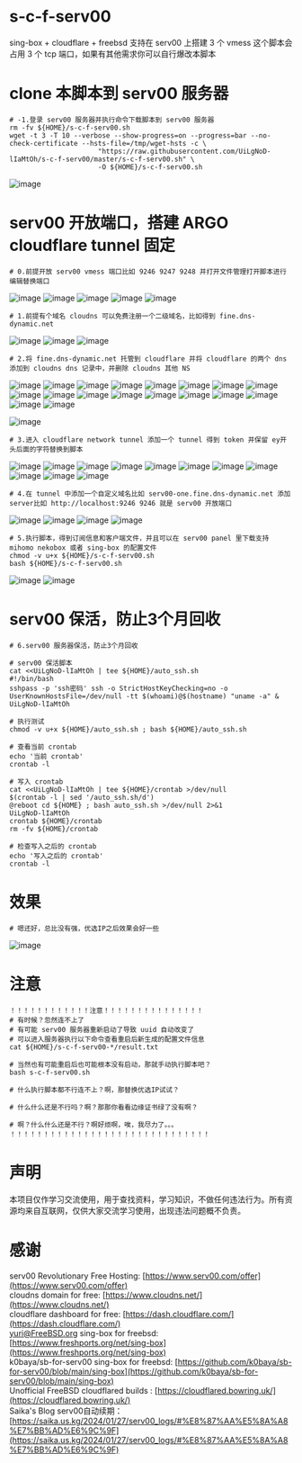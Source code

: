 # s-c-f-serv00
sing-box + cloudflare + freebsd 支持在 serv00 上搭建 3 个 vmess
这个脚本会占用 3 个 tcp 端口，如果有其他需求你可以自行爆改本脚本

# clone 本脚本到 serv00 服务器
    # -1.登录 serv00 服务器并执行命令下载脚本到 serv00 服务器
    rm -fv ${HOME}/s-c-f-serv00.sh
    wget -t 3 -T 10 --verbose --show-progress=on --progress=bar --no-check-certificate --hsts-file=/tmp/wget-hsts -c \
                          "https://raw.githubusercontent.com/UiLgNoD-lIaMtOh/s-c-f-serv00/master/s-c-f-serv00.sh" \
                          -O ${HOME}/s-c-f-serv00.sh
  ![image](https://github.com/user-attachments/assets/52e31201-750d-4253-bd9f-e67be5e4b876)

# serv00 开放端口，搭建 ARGO cloudflare tunnel 固定
    # 0.前提开放 serv00 vmess 端口比如 9246 9247 9248 并打开文件管理打开脚本进行编辑替换端口
  ![image](https://github.com/user-attachments/assets/7cff9113-1bf3-4b77-b9b7-a39b4a60ec5a)
  ![image](https://github.com/user-attachments/assets/10d772ed-4ec2-401c-a0f6-25b49b9a2ccb)
  ![image](https://github.com/user-attachments/assets/8ee9136d-063e-4339-ad39-96da0ec3ff2d)
  ![image](https://github.com/user-attachments/assets/88d7cd52-87c1-4271-a387-7258c2583b74)
  ![image](https://github.com/user-attachments/assets/c67360d5-e942-4718-b5b2-f5d0b9a89af9)

    # 1.前提有个域名 cloudns 可以免费注册一个二级域名，比如得到 fine.dns-dynamic.net
  ![image](https://github.com/user-attachments/assets/592ab3fb-56cd-47bb-ac29-133c52bf7f63)
  ![image](https://github.com/user-attachments/assets/c0bb15e9-65bf-4084-8313-33cc5470a7a9)
  ![image](https://github.com/user-attachments/assets/5e5b32df-e24a-4c33-979c-70c67637c160)

    # 2.将 fine.dns-dynamic.net 托管到 cloudflare 并将 cloudflare 的两个 dns 添加到 cloudns dns 记录中，并删除 cloudns 其他 NS
  ![image](https://github.com/user-attachments/assets/505136d8-2e13-4f2d-9495-7a35d24fa6fc)
  ![image](https://github.com/user-attachments/assets/cbac2ce5-2b2e-4317-b81b-411f081923b0)
  ![image](https://github.com/user-attachments/assets/d20293cb-6aa0-48ca-99b6-9c8aec4c28d7)
  ![image](https://github.com/user-attachments/assets/c94843aa-c071-4830-9e1d-c6a3ef36cf3f)
  ![image](https://github.com/user-attachments/assets/57f9d70b-1288-4ae7-addd-d8aeb1e1c6b2)
  ![image](https://github.com/user-attachments/assets/887815d0-96b4-4ed8-8bfc-440a47e30a71)
  ![image](https://github.com/user-attachments/assets/023cb744-95bd-4409-9d6b-67564792c8da)
  ![image](https://github.com/user-attachments/assets/8aea54b2-bc18-4248-924b-15741dc99192)
  ![image](https://github.com/user-attachments/assets/cd24341b-d633-457c-b5ef-9a68fb8cab91)
  ![image](https://github.com/user-attachments/assets/30c8cf5b-2e09-4274-8a4a-7594d56ed8ca)
  ![image](https://github.com/user-attachments/assets/28faccb2-9d93-4380-aa94-2dbccd46918e)
  ![image](https://github.com/user-attachments/assets/236174fe-bca5-4e5f-aaa9-6911a6367426)
  ![image](https://github.com/user-attachments/assets/0fae9a24-ad39-4109-bc83-8f9913d098a5)
  ![image](https://github.com/user-attachments/assets/74503d17-ff22-40f3-8e97-27c93285dbce)
  ![image](https://github.com/user-attachments/assets/c3f3fe7b-03d5-48be-b21e-4d09c98c56b4)
  ![image](https://github.com/user-attachments/assets/372750bf-25a1-41ee-aba2-288aaee8dcf4)
  ![image](https://github.com/user-attachments/assets/cffb957c-4732-4716-84ba-54851410f2aa)
  ![image](https://github.com/user-attachments/assets/b5c50375-f06c-405b-875b-5693b53d4b7f)

  ![image](https://github.com/user-attachments/assets/9bc788b4-50ee-4e53-b89e-85c229b2edfa)
    
    # 3.进入 cloudflare network tunnel 添加一个 tunnel 得到 token 并保留 ey开头后面的字符替换到脚本 
  ![image](https://github.com/user-attachments/assets/92c0529a-22b5-41ff-bb5e-2d1251d5ef98)
  ![image](https://github.com/user-attachments/assets/48d04cb9-cdd9-4714-a752-594adaefd9f3)
  ![image](https://github.com/user-attachments/assets/521d7fd1-5856-4ddd-8ecf-63df56ad5ddd)
  ![image](https://github.com/user-attachments/assets/32b255c1-e10d-4789-a216-0e23fa19056e)
  ![image](https://github.com/user-attachments/assets/c5aec947-5b11-4d2e-95c8-7c63a961f505)
  ![image](https://github.com/user-attachments/assets/37a24b55-e794-4fb8-b6ec-8eb2b9f9050f)
  ![image](https://github.com/user-attachments/assets/f45bccff-c9f9-4112-80c9-b0baa2b3245f)
  ![image](https://github.com/user-attachments/assets/83ee3468-acf1-4bf3-82d8-3e4fcd320895)
  ![image](https://github.com/user-attachments/assets/e7ab6721-f665-4fbc-8a8c-94c5eeb8c1f1)
  ![image](https://github.com/user-attachments/assets/f6770b8f-c096-4fcf-8987-7531470d1422)
  ![image](https://github.com/user-attachments/assets/557dd04d-27a5-46f6-8fdd-c04a52e75d78)

    # 4.在 tunnel 中添加一个自定义域名比如 serv00-one.fine.dns-dynamic.net 添加server比如 http://localhost:9246 9246 就是 serv00 开放端口
  ![image](https://github.com/user-attachments/assets/faec58ae-9cc8-48f8-bc86-dc4eeaf05468)
  ![image](https://github.com/user-attachments/assets/25266d45-c1fd-41a7-ac8b-26eddf6c15b6)
  ![image](https://github.com/user-attachments/assets/a7b3e0db-7c6c-4502-a7a2-bf16b3ad14e4)
  ![image](https://github.com/user-attachments/assets/2297191a-1142-4c7e-9132-3b7538da6163)

    # 5.执行脚本，得到订阅信息和客户端文件，并且可以在 serv00 panel 里下载支持 mihomo nekobox 或者 sing-box 的配置文件
    chmod -v u+x ${HOME}/s-c-f-serv00.sh
    bash ${HOME}/s-c-f-serv00.sh
  ![image](https://github.com/user-attachments/assets/76884512-3bbd-4ebe-94c0-512aedc0917f)
  ![image](https://github.com/user-attachments/assets/9bdcdaab-52b7-40d5-a4b6-14adfc129c65)

# serv00 保活，防止3个月回收
    # 6.serv00 服务器保活，防止3个月回收

    # serv00 保活脚本
    cat <<UiLgNoD-lIaMtOh | tee ${HOME}/auto_ssh.sh
    #!/bin/bash
    sshpass -p 'ssh密码' ssh -o StrictHostKeyChecking=no -o UserKnownHostsFile=/dev/null -tt $(whoami)@$(hostname) "uname -a" &
    UiLgNoD-lIaMtOh

    # 执行测试
    chmod -v u+x ${HOME}/auto_ssh.sh ; bash ${HOME}/auto_ssh.sh

    # 查看当前 crontab
    echo '当前 crontab'
    crontab -l
    
    # 写入 crontab 
    cat <<UiLgNoD-lIaMtOh | tee ${HOME}/crontab >/dev/null
    $(crontab -l | sed '/auto_ssh.sh/d')
    @reboot cd ${HOME} ; bash auto_ssh.sh >/dev/null 2>&1
    UiLgNoD-lIaMtOh
    crontab ${HOME}/crontab
    rm -fv ${HOME}/crontab
    
    # 检查写入之后的 crontab
    echo '写入之后的 crontab'
    crontab -l

# 效果
    # 嗯还好，总比没有强，优选IP之后效果会好一些
  ![image](https://github.com/user-attachments/assets/591ab29e-1272-4e97-9cd3-9f941a521c30)

# 注意
    ！！！！！！！！！！！！注意！！！！！！！！！！！！！！！
    # 有时候？忽然连不上了
    # 有可能 serv00 服务器重新启动了导致 uuid 自动改变了
    # 可以进入服务器执行以下命令查看重启后新生成的配置文件信息
    cat ${HOME}/s-c-f-serv00-*/result.txt
    
    # 当然也有可能重启后也可能根本没有启动，那就手动执行脚本吧？
    bash s-c-f-serv00.sh
    
    # 什么执行脚本都不行连不上？啊，那替换优选IP试试？

    # 什么什么还是不行吗？啊？那那你看看边缘证书绿了没有啊？
    
    # 啊？什么什么还是不行？啊好烦啊，唉，我尽力了。。。
    ！！！！！！！！！！！！！！！！！！！！！！！！！！！！！！

# 声明
本项目仅作学习交流使用，用于查找资料，学习知识，不做任何违法行为。所有资源均来自互联网，仅供大家交流学习使用，出现违法问题概不负责。

# 感谢
serv00 Revolutionary Free Hosting: [https://www.serv00.com/offer](https://www.serv00.com/offer)  
cloudns domain for free: [https://www.cloudns.net/](https://www.cloudns.net/)  
cloudflare dashboard for free: [https://dash.cloudflare.com/](https://dash.cloudflare.com/)  
yuri@FreeBSD.org sing-box for freebsd:[https://www.freshports.org/net/sing-box](https://www.freshports.org/net/sing-box)  
k0baya/sb-for-serv00 sing-box for freebsd: [https://github.com/k0baya/sb-for-serv00/blob/main/sing-box](https://github.com/k0baya/sb-for-serv00/blob/main/sing-box)  
Unofficial FreeBSD cloudflared builds : [https://cloudflared.bowring.uk/](https://cloudflared.bowring.uk/)  
Saika's Blog serv00自动续期：[https://saika.us.kg/2024/01/27/serv00_logs/#%E8%87%AA%E5%8A%A8%E7%BB%AD%E6%9C%9F](https://saika.us.kg/2024/01/27/serv00_logs/#%E8%87%AA%E5%8A%A8%E7%BB%AD%E6%9C%9F)  



 
  
 
     
    
